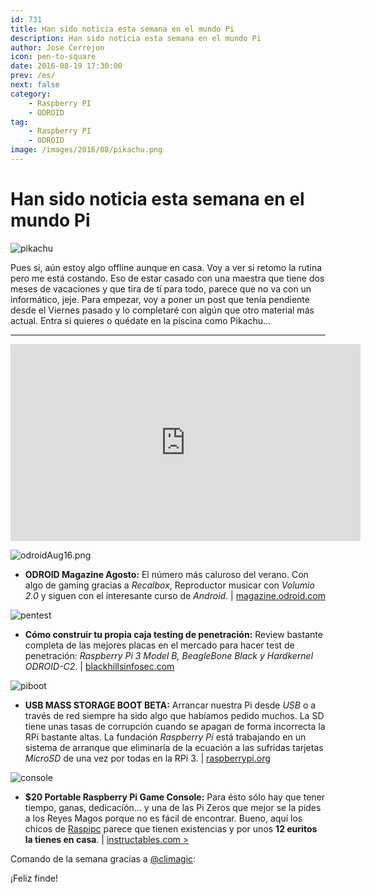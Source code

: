 ```yaml
---
id: 731
title: Han sido noticia esta semana en el mundo Pi
description: Han sido noticia esta semana en el mundo Pi
author: Jose Cerrejon
icon: pen-to-square
date: 2016-08-19 17:30:00
prev: /es/
next: false
category:
    - Raspberry PI
    - ODROID
tag:
    - Raspberry PI
    - ODROID
image: /images/2016/08/pikachu.png
---
```


# Han sido noticia esta semana en el mundo Pi

![pikachu](/images/2016/08/pikachu.png)

Pues si, aún estoy algo offline aunque en casa. Voy a ver si retomo la rutina pero me está costando. Eso de estar casado con una maestra que tiene dos meses de vacaciones y que tira de tí para todo, parece que no va con un informático, jeje. Para empezar, voy a poner un post que tenía pendiente desde el Viernes pasado y lo completaré con algún que otro material más actual. Entra si quieres o quédate en la piscina como Pikachu...

---

<iframe width="560" height="315" src="https://www.youtube.com/embed/8BwqpsTStxE?rel=0&amp;showinfo=0" frameborder="0" allowfullscreen></iframe>

![odroidAug16.png](/images/2016/08/odroidAug16.png)

-   **ODROID Magazine Agosto:** El número más caluroso del verano. Con algo de gaming gracias a _Recalbox_, Reproductor musicar con _Volumio 2.0_ y siguen con el interesante curso de _Android_. | [magazine.odroid.com](https://magazine.odroid.com/201608)

![pentest](/images/2016/08/pentest.png)

-   **Cómo construir tu propia caja testing de penetración:** Review bastante completa de las mejores placas en el mercado para hacer test de penetración: _Raspberry Pi 3 Model B, BeagleBone Black y Hardkernel ODROID-C2_. | [blackhillsinfosec.com](https://www.blackhillsinfosec.com/?p=5156)

![piboot](/images/2016/08/piboot.png)

-   **USB MASS STORAGE BOOT BETA:** Arrancar nuestra Pi desde _USB_ o a través de red siempre ha sido algo que habíamos pedido muchos. La SD tiene unas tasas de corrupción cuando se apagan de forma incorrecta la RPi bastante altas. La fundación _Raspberry Pi_ está trabajando en un sistema de arranque que eliminaría de la ecuación a las sufridas tarjetas _MicroSD_ de una vez por todas en la RPi 3. | [raspberrypi.org](https://www.raspberrypi.org/blog/pi-3-booting-part-i-usb-mass-storage-boot/)

![console](/images/2016/08/console.png)

-   **$20 Portable Raspberry Pi Game Console:** Para ésto sólo hay que tener tiempo, ganas, dedicación... y una de las Pi Zeros que mejor se la pides a los Reyes Magos porque no es fácil de encontrar. Bueno, aquí los chicos de [Raspipc](https://www.raspipc.es/public/home/index.php?ver=tienda&accion=verArticulo&idProducto=1327) parece que tienen existencias y por unos **12 euritos la tienes en casa**. | [instructables.com > ](https://www.instructables.com/id/20-Portable-Raspberry-Pi-Game-Console/?ALLSTEPS)

Comando de la semana gracias a [@climagic](https://twitter.com/climagic/):

¡Feliz finde!
